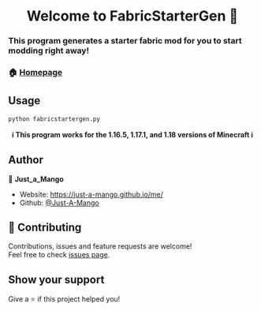 <h1 align="center">Welcome to FabricStarterGen 👋</h1>


### This program generates a starter fabric mod for you to start modding right away!

### 🏠 [Homepage](https://github.com/Just-A-Mango/fabricstartergen#readme)

## Usage

```sh
python fabricstartergen.py
```

<p align="center"><b>ℹ️ This program works for the 1.16.5, 1.17.1, and 1.18 versions of Minecraft ℹ️</b><br></p>

## Author

👤 **Just_a_Mango**

* Website: https://just-a-mango.github.io/me/
* Github: [@Just-A-Mango](https://github.com/Just-A-Mango)

## 🤝 Contributing

Contributions, issues and feature requests are welcome!<br />Feel free to check [issues page](https://github.com/Just-A-Mango/fabricstartergen/issues). 

## Show your support

Give a ⭐️ if this project helped you!

